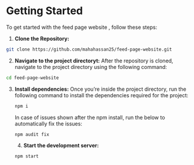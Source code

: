 # Getting Started

  To get started with the feed page website , follow these steps:

1. **Clone the Repository:**

  ```bash
  git clone https://github.com/mahahassan25/feed-page-website.git
   ```

2. **Navigate to the project directoryt:**
  After the repository is cloned, navigate to the project directory using the following command:
  ```bash
  cd feed-page-website
  ```

3. **Install dependencies:**
   Once you’re inside the project directory, run the following command to install the dependencies required for the project:
   ```bash
   npm i
   ```

   In case of issues shown after the npm install, run the below to automatically fix the issues:
   ```bash
   npm audit fix
   ```
   4. **Start the development server:**
    ```bash
    npm start
    ```



